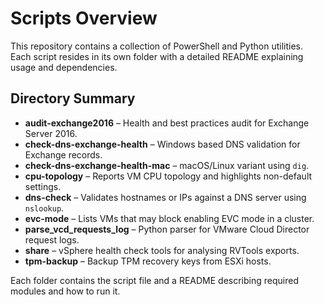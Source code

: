 # Scripts Overview

This repository contains a collection of PowerShell and Python utilities. Each script resides in its own folder with a detailed README explaining usage and dependencies.

## Directory Summary

- **audit-exchange2016** – Health and best practices audit for Exchange Server 2016.
- **check-dns-exchange-health** – Windows based DNS validation for Exchange records.
- **check-dns-exchange-health-mac** – macOS/Linux variant using `dig`.
- **cpu-topology** – Reports VM CPU topology and highlights non-default settings.
- **dns-check** – Validates hostnames or IPs against a DNS server using `nslookup`.
- **evc-mode** – Lists VMs that may block enabling EVC mode in a cluster.
- **parse_vcd_requests_log** – Python parser for VMware Cloud Director request logs.
- **share** – vSphere health check tools for analysing RVTools exports.
- **tpm-backup** – Backup TPM recovery keys from ESXi hosts.

Each folder contains the script file and a README describing required modules and how to run it.
